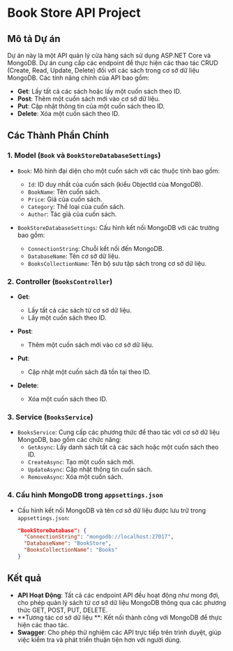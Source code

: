 # Book Store API Project

## Mô tả Dự án

Dự án này là một API quản lý cửa hàng sách sử dụng ASP.NET Core và MongoDB. Dự án cung cấp các endpoint để thực hiện các thao tác CRUD (Create, Read, Update, Delete) đối với các sách trong cơ sở dữ liệu MongoDB. Các tính năng chính của API bao gồm:

- **Get**: Lấy tất cả các sách hoặc lấy một cuốn sách theo ID.
- **Post**: Thêm một cuốn sách mới vào cơ sở dữ liệu.
- **Put**: Cập nhật thông tin của một cuốn sách theo ID.
- **Delete**: Xóa một cuốn sách theo ID.

## Các Thành Phần Chính

### 1. **Model** (`Book` và `BookStoreDatabaseSettings`)

- `Book`: Mô hình đại diện cho một cuốn sách với các thuộc tính bao gồm:
  - `Id`: ID duy nhất của cuốn sách (kiểu ObjectId của MongoDB).
  - `BookName`: Tên cuốn sách.
  - `Price`: Giá của cuốn sách.
  - `Category`: Thể loại của cuốn sách.
  - `Author`: Tác giả của cuốn sách.
  
- `BookStoreDatabaseSettings`: Cấu hình kết nối MongoDB với các trường bao gồm:
  - `ConnectionString`: Chuỗi kết nối đến MongoDB.
  - `DatabaseName`: Tên cơ sở dữ liệu.
  - `BooksCollectionName`: Tên bộ sưu tập sách trong cơ sở dữ liệu.

### 2. **Controller** (`BooksController`)

- **Get**: 
  - Lấy tất cả các sách từ cơ sở dữ liệu.
  - Lấy một cuốn sách theo ID.
  
- **Post**:
  - Thêm một cuốn sách mới vào cơ sở dữ liệu.

- **Put**:
  - Cập nhật một cuốn sách đã tồn tại theo ID.

- **Delete**:
  - Xóa một cuốn sách theo ID.

### 3. **Service** (`BooksService`)

- `BooksService`: Cung cấp các phương thức để thao tác với cơ sở dữ liệu MongoDB, bao gồm các chức năng:
  - `GetAsync`: Lấy danh sách tất cả các sách hoặc một cuốn sách theo ID.
  - `CreateAsync`: Tạo một cuốn sách mới.
  - `UpdateAsync`: Cập nhật thông tin cuốn sách.
  - `RemoveAsync`: Xóa một cuốn sách.

### 4. **Cấu hình MongoDB** trong `appsettings.json`

- Cấu hình kết nối MongoDB và tên cơ sở dữ liệu được lưu trữ trong `appsettings.json`:
  ```json
  "BookStoreDatabase": {
    "ConnectionString": "mongodb://localhost:27017",
    "DatabaseName": "BookStore",
    "BooksCollectionName": "Books"
  }
## Kết quả 
- **API Hoạt Động**: Tất cả các endpoint API đều hoạt động như mong đợi, cho phép quản lý sách từ cơ sở dữ liệu MongoDB thông qua các phương thức GET, POST, PUT, DELETE. 
- **Tương tác cơ sở dữ liệu **: Kết nối thành công với MongoDB để thực hiện các thao tác.
- **Swagger**:  Cho phép thử nghiệm các API trực tiếp trên trình duyệt, giúp việc kiểm tra và phát triển thuận tiện hơn với người dùng.
